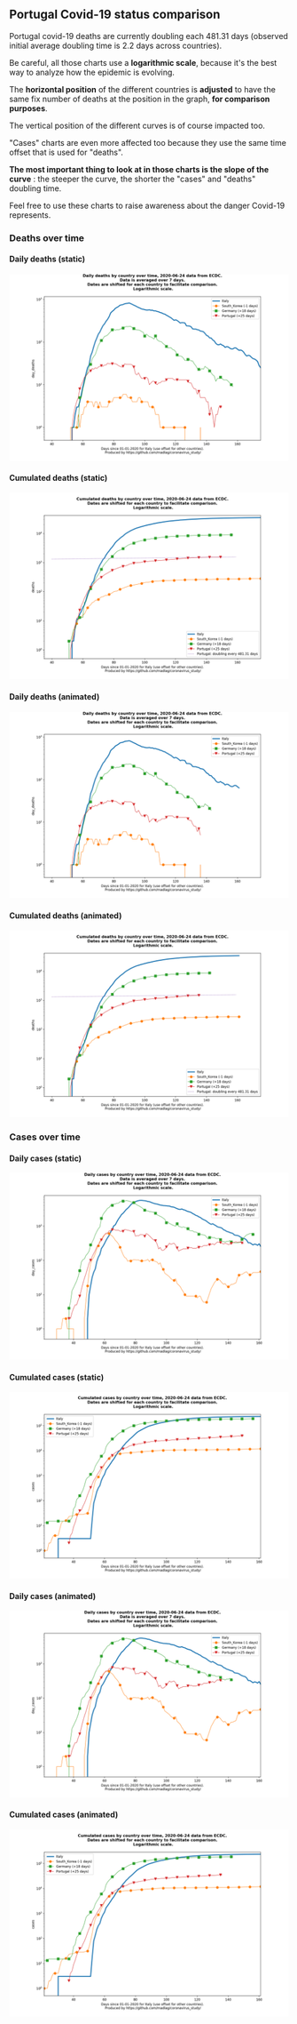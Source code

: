 ## Portugal Covid-19 status comparison 

Portugal covid-19 deaths are currently doubling each 481.31 days (observed initial average doubling time is 2.2 days across countries).



Be careful, all those charts use a **logarithmic scale**, because it's the best way to analyze how the epidemic is evolving.
 
The **horizontal position** of the different countries is **adjusted** to have the same fix number of deaths at the position in the graph, **for comparison purposes**.

The vertical position of the different curves is of course impacted too.

"Cases" charts are even more affected too because they use the same time offset that is used for "deaths".

**The most important thing to look at in those charts is the slope of the curve** : the steeper the curve, the shorter the "cases" and "deaths" doubling time.

Feel free to use these charts to raise awareness about the danger Covid-19 represents. 


 
### Deaths over time
 
#### Daily deaths (static)
![Portugal covid-19 daily deaths static chart](https://raw.githubusercontent.com/madlag/coronavirus_study/master/notebooks/graphs/2020-06-24/countries/Portugal/2020-06-24_Portugal_day_deaths.png "Portugal covid-19 day_deaths static chart")   
 
#### Cumulated deaths (static)
![Portugal covid-19 cumulated deaths static chart](https://raw.githubusercontent.com/madlag/coronavirus_study/master/notebooks/graphs/2020-06-24/countries/Portugal/2020-06-24_Portugal_deaths.png "Portugal covid-19 deaths static chart")   
 
#### Daily deaths (animated)
![Portugal covid-19 daily deaths animated chart](https://raw.githubusercontent.com/madlag/coronavirus_study/master/notebooks/graphs/2020-06-24/countries/Portugal/2020-06-24_Portugal_day_deaths.gif "Portugal covid-19 day_deaths animated chart")   
 
#### Cumulated deaths (animated)
![Portugal covid-19 cumulated deaths animated chart](https://raw.githubusercontent.com/madlag/coronavirus_study/master/notebooks/graphs/2020-06-24/countries/Portugal/2020-06-24_Portugal_deaths.gif "Portugal covid-19 deaths animated chart")   

 
### Cases over time
 
#### Daily cases (static)
![Portugal covid-19 daily cases static chart](https://raw.githubusercontent.com/madlag/coronavirus_study/master/notebooks/graphs/2020-06-24/countries/Portugal/2020-06-24_Portugal_day_cases.png "Portugal covid-19 day_cases static chart")   
 
#### Cumulated cases (static)
![Portugal covid-19 cumulated cases static chart](https://raw.githubusercontent.com/madlag/coronavirus_study/master/notebooks/graphs/2020-06-24/countries/Portugal/2020-06-24_Portugal_cases.png "Portugal covid-19 cases static chart")   
 
#### Daily cases (animated)
![Portugal covid-19 daily cases animated chart](https://raw.githubusercontent.com/madlag/coronavirus_study/master/notebooks/graphs/2020-06-24/countries/Portugal/2020-06-24_Portugal_day_cases.gif "Portugal covid-19 day_cases animated chart")   
 
#### Cumulated cases (animated)
![Portugal covid-19 cumulated cases animated chart](https://raw.githubusercontent.com/madlag/coronavirus_study/master/notebooks/graphs/2020-06-24/countries/Portugal/2020-06-24_Portugal_cases.gif "Portugal covid-19 cases animated chart")   

